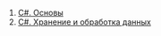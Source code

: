 
1. [C#. Основы](https://www.silvertests.ru/AvailableCourses.aspx?ID=3023)
2. [C#. Xранение и обработка данных](https://www.silvertests.ru/AvailableCourses.aspx?ID=3024 )
